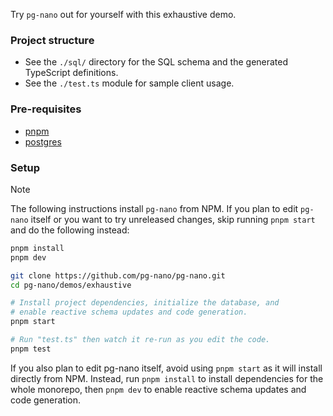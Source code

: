 Try `pg-nano` out for yourself with this exhaustive demo.

### Project structure

- See the `./sql/` directory for the SQL schema and the generated TypeScript definitions.
- See the `./test.ts` module for sample client usage.

### Pre-requisites

- [pnpm](https://pnpm.io/installation)
- [postgres](https://www.postgresql.org/download/)

### Setup

> [!NOTE]
> The following instructions install `pg-nano` from NPM. If you plan to edit `pg-nano` itself or you want to try unreleased changes, skip running `pnpm start` and do the following instead:
> ```sh
> pnpm install
> pnpm dev
> ```

```sh
git clone https://github.com/pg-nano/pg-nano.git
cd pg-nano/demos/exhaustive

# Install project dependencies, initialize the database, and
# enable reactive schema updates and code generation.
pnpm start

# Run "test.ts" then watch it re-run as you edit the code.
pnpm test
```

If you also plan to edit pg-nano itself, avoid using `pnpm start` as it will install directly from NPM. Instead, run `pnpm install` to install dependencies for the whole monorepo, then `pnpm dev` to enable reactive schema updates and code generation.

